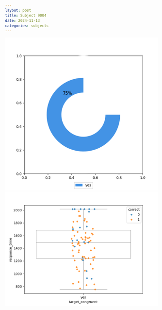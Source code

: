 ```yaml
---
layout: post
title: Subject 9004
date: 2024-11-13
categories: subjects
---
```


![](data/9004/run-14/9004_accuracy_target_congruence.png)
![](data/9004/run-14/9004_rt_congruence.png)
